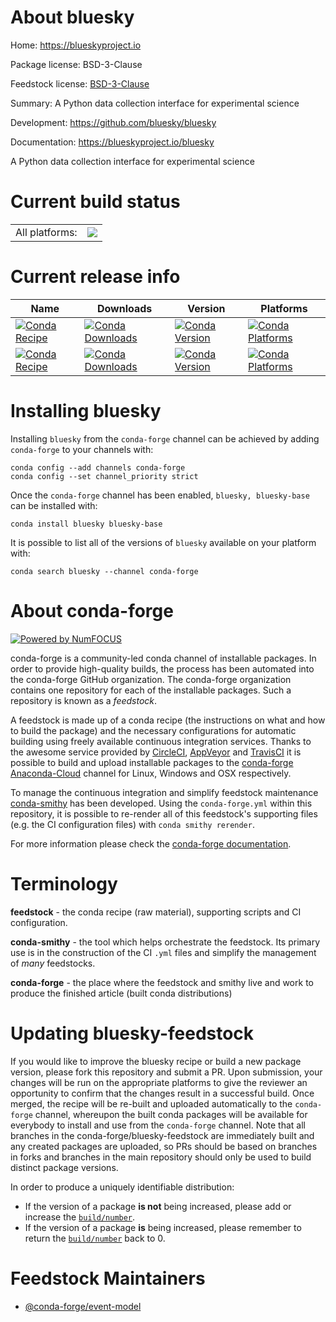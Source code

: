 About bluesky
=============

Home: https://blueskyproject.io

Package license: BSD-3-Clause

Feedstock license: [BSD-3-Clause](https://github.com/conda-forge/bluesky-feedstock/blob/master/LICENSE.txt)

Summary: A Python data collection interface for experimental science

Development: https://github.com/bluesky/bluesky

Documentation: https://blueskyproject.io/bluesky

A Python data collection interface for experimental science

Current build status
====================


<table><tr><td>All platforms:</td>
    <td>
      <a href="https://dev.azure.com/conda-forge/feedstock-builds/_build/latest?definitionId=105&branchName=master">
        <img src="https://dev.azure.com/conda-forge/feedstock-builds/_apis/build/status/bluesky-feedstock?branchName=master">
      </a>
    </td>
  </tr>
</table>

Current release info
====================

| Name | Downloads | Version | Platforms |
| --- | --- | --- | --- |
| [![Conda Recipe](https://img.shields.io/badge/recipe-bluesky-green.svg)](https://anaconda.org/conda-forge/bluesky) | [![Conda Downloads](https://img.shields.io/conda/dn/conda-forge/bluesky.svg)](https://anaconda.org/conda-forge/bluesky) | [![Conda Version](https://img.shields.io/conda/vn/conda-forge/bluesky.svg)](https://anaconda.org/conda-forge/bluesky) | [![Conda Platforms](https://img.shields.io/conda/pn/conda-forge/bluesky.svg)](https://anaconda.org/conda-forge/bluesky) |
| [![Conda Recipe](https://img.shields.io/badge/recipe-bluesky--base-green.svg)](https://anaconda.org/conda-forge/bluesky-base) | [![Conda Downloads](https://img.shields.io/conda/dn/conda-forge/bluesky-base.svg)](https://anaconda.org/conda-forge/bluesky-base) | [![Conda Version](https://img.shields.io/conda/vn/conda-forge/bluesky-base.svg)](https://anaconda.org/conda-forge/bluesky-base) | [![Conda Platforms](https://img.shields.io/conda/pn/conda-forge/bluesky-base.svg)](https://anaconda.org/conda-forge/bluesky-base) |

Installing bluesky
==================

Installing `bluesky` from the `conda-forge` channel can be achieved by adding `conda-forge` to your channels with:

```
conda config --add channels conda-forge
conda config --set channel_priority strict
```

Once the `conda-forge` channel has been enabled, `bluesky, bluesky-base` can be installed with:

```
conda install bluesky bluesky-base
```

It is possible to list all of the versions of `bluesky` available on your platform with:

```
conda search bluesky --channel conda-forge
```


About conda-forge
=================

[![Powered by
NumFOCUS](https://img.shields.io/badge/powered%20by-NumFOCUS-orange.svg?style=flat&colorA=E1523D&colorB=007D8A)](https://numfocus.org)

conda-forge is a community-led conda channel of installable packages.
In order to provide high-quality builds, the process has been automated into the
conda-forge GitHub organization. The conda-forge organization contains one repository
for each of the installable packages. Such a repository is known as a *feedstock*.

A feedstock is made up of a conda recipe (the instructions on what and how to build
the package) and the necessary configurations for automatic building using freely
available continuous integration services. Thanks to the awesome service provided by
[CircleCI](https://circleci.com/), [AppVeyor](https://www.appveyor.com/)
and [TravisCI](https://travis-ci.com/) it is possible to build and upload installable
packages to the [conda-forge](https://anaconda.org/conda-forge)
[Anaconda-Cloud](https://anaconda.org/) channel for Linux, Windows and OSX respectively.

To manage the continuous integration and simplify feedstock maintenance
[conda-smithy](https://github.com/conda-forge/conda-smithy) has been developed.
Using the ``conda-forge.yml`` within this repository, it is possible to re-render all of
this feedstock's supporting files (e.g. the CI configuration files) with ``conda smithy rerender``.

For more information please check the [conda-forge documentation](https://conda-forge.org/docs/).

Terminology
===========

**feedstock** - the conda recipe (raw material), supporting scripts and CI configuration.

**conda-smithy** - the tool which helps orchestrate the feedstock.
                   Its primary use is in the construction of the CI ``.yml`` files
                   and simplify the management of *many* feedstocks.

**conda-forge** - the place where the feedstock and smithy live and work to
                  produce the finished article (built conda distributions)


Updating bluesky-feedstock
==========================

If you would like to improve the bluesky recipe or build a new
package version, please fork this repository and submit a PR. Upon submission,
your changes will be run on the appropriate platforms to give the reviewer an
opportunity to confirm that the changes result in a successful build. Once
merged, the recipe will be re-built and uploaded automatically to the
`conda-forge` channel, whereupon the built conda packages will be available for
everybody to install and use from the `conda-forge` channel.
Note that all branches in the conda-forge/bluesky-feedstock are
immediately built and any created packages are uploaded, so PRs should be based
on branches in forks and branches in the main repository should only be used to
build distinct package versions.

In order to produce a uniquely identifiable distribution:
 * If the version of a package **is not** being increased, please add or increase
   the [``build/number``](https://docs.conda.io/projects/conda-build/en/latest/resources/define-metadata.html#build-number-and-string).
 * If the version of a package **is** being increased, please remember to return
   the [``build/number``](https://docs.conda.io/projects/conda-build/en/latest/resources/define-metadata.html#build-number-and-string)
   back to 0.

Feedstock Maintainers
=====================

* [@conda-forge/event-model](https://github.com/conda-forge/event-model/)


